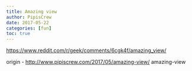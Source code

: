 ```yaml
---
title: Amazing view
author: PipisCrew
date: 2017-05-22
categories: [fun]
toc: true
---
```


https://www.reddit.com/r/geek/comments/6cgk4f/amazing_view/

origin - http://www.pipiscrew.com/2017/05/amazing-view/ amazing-view